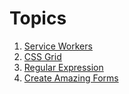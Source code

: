 Topics
=========

1. [Service Workers](./service-workers)
2. [CSS Grid](./css-grid)
3. [Regular Expression](./regular-expressions)
4. [Create Amazing Forms](./amazing-forms)
